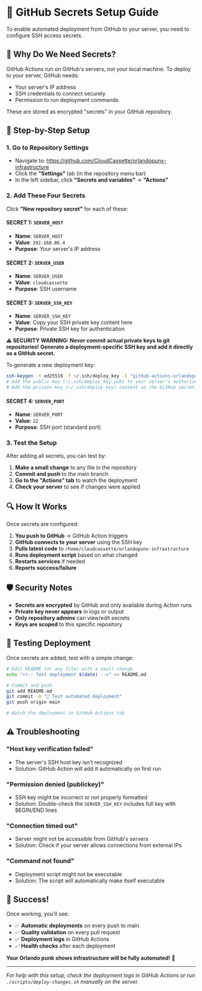 # 🔑 GitHub Secrets Setup Guide

To enable automated deployment from GitHub to your server, you need to configure SSH access secrets.

## 🎯 Why Do We Need Secrets?

GitHub Actions run on GitHub's servers, not your local machine. To deploy to your server, GitHub needs:
- Your server's IP address
- SSH credentials to connect securely
- Permission to run deployment commands

These are stored as encrypted "secrets" in your GitHub repository.

## 🚀 Step-by-Step Setup

### 1. Go to Repository Settings
- Navigate to: https://github.com/CloudCassette/orlandopunx-infrastructure
- Click the **"Settings"** tab (in the repository menu bar)
- In the left sidebar, click **"Secrets and variables"** → **"Actions"**

### 2. Add These Four Secrets

Click **"New repository secret"** for each of these:

#### SECRET 1: `SERVER_HOST`
- **Name**: `SERVER_HOST`
- **Value**: `192.168.86.4`
- **Purpose**: Your server's IP address

#### SECRET 2: `SERVER_USER`
- **Name**: `SERVER_USER`  
- **Value**: `cloudcassette`
- **Purpose**: SSH username

#### SECRET 3: `SERVER_SSH_KEY`
- **Name**: `SERVER_SSH_KEY`
- **Value**: Copy your SSH private key content here
- **Purpose**: Private SSH key for authentication

**⚠️ SECURITY WARNING: Never commit actual private keys to git repositories!**
**Generate a deployment-specific SSH key and add it directly as a GitHub secret.**

To generate a new deployment key:
```bash
ssh-keygen -t ed25519 -f ~/.ssh/deploy_key -C "github-actions-orlandopunx"
# Add the public key (~/.ssh/deploy_key.pub) to your server's authorized_keys
# Add the private key (~/.ssh/deploy_key) content as the GitHub secret
```

#### SECRET 4: `SERVER_PORT`
- **Name**: `SERVER_PORT`
- **Value**: `22`
- **Purpose**: SSH port (standard port)

### 3. Test the Setup

After adding all secrets, you can test by:

1. **Make a small change** to any file in the repository
2. **Commit and push** to the main branch
3. **Go to the "Actions" tab** to watch the deployment
4. **Check your server** to see if changes were applied

## 🔍 How It Works

Once secrets are configured:

1. **You push to GitHub** → GitHub Action triggers
2. **GitHub connects to your server** using the SSH key  
3. **Pulls latest code** to `/home/cloudcassette/orlandopunx-infrastructure`
4. **Runs deployment script** based on what changed
5. **Restarts services** if needed
6. **Reports success/failure**

## 🛡️ Security Notes

- **Secrets are encrypted** by GitHub and only available during Action runs
- **Private key never appears** in logs or output
- **Only repository admins** can view/edit secrets
- **Keys are scoped** to this specific repository

## 🔧 Testing Deployment

Once secrets are added, test with a simple change:

```bash
# Edit README (or any file) with a small change
echo "<!-- Test deployment $(date) -->" >> README.md

# Commit and push
git add README.md
git commit -m "🧪 Test automated deployment"
git push origin main

# Watch the deployment in GitHub Actions tab
```

## ⚠️ Troubleshooting

### "Host key verification failed"
- The server's SSH host key isn't recognized
- Solution: GitHub Action will add it automatically on first run

### "Permission denied (publickey)"
- SSH key might be incorrect or not properly formatted
- Solution: Double-check the `SERVER_SSH_KEY` includes full key with BEGIN/END lines

### "Connection timed out" 
- Server might not be accessible from GitHub's servers
- Solution: Check if your server allows connections from external IPs

### "Command not found"
- Deployment script might not be executable
- Solution: The script will automatically make itself executable

## 🎸 Success!

Once working, you'll see:
- ✅ **Automatic deployments** on every push to main
- ✅ **Quality validation** on every pull request  
- ✅ **Deployment logs** in GitHub Actions
- ✅ **Health checks** after each deployment

**Your Orlando punk shows infrastructure will be fully automated!** 🤘

---

*For help with this setup, check the deployment logs in GitHub Actions or run `./scripts/deploy-changes.sh` manually on the server.*
